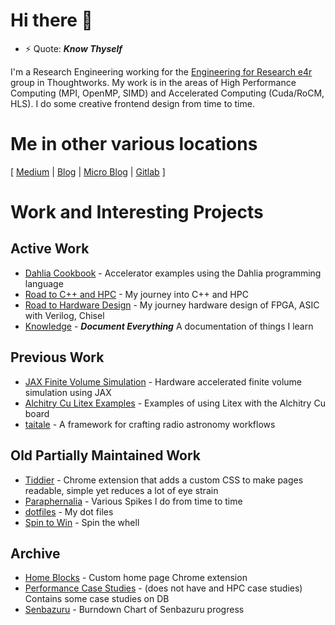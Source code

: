 # Hi there 👋

- ⚡ Quote: _**Know Thyself**_

I'm a Research Engineering working for the [Engineering for Research e4r](https://www.thoughtworks.com/en-in/clients/engineering-research) group in Thoughtworks.
My work is in the areas of High Performance Computing (MPI, OpenMP, SIMD) and Accelerated Computing (Cuda/RoCM, HLS). I do some creative frontend design from time to time.

# Me in other various locations
\[ [Medium](https://medium.com/@nimalan854) | [Blog](https://mark1626.github.io/blog/) | [Micro Blog](https://github.com/Mark1626/micro-blog) | [Gitlab](https://gitlab.com/nimalan-m) \]

<!-- [ctrl-c.club](https://ctrl-c.club/~mark1626)  -->

# Work and Interesting Projects

## Active Work

- [Dahlia Cookbook](https://github.com/Mark1626/dahlia-cookbook) - Accelerator examples using the Dahlia programming language
- [Road to C++ and HPC](https://github.com/Mark1626/road-to-plus-plus) - My journey into C++ and HPC
- [Road to Hardware Design](https://github.com/Mark1626/road-to-hardware-design) - My journey hardware design of FPGA, ASIC with Verilog, Chisel
- [Knowledge](https://mark1626.github.io/knowledge/) - _**Document Everything**_ A documentation of things I learn

## Previous Work

- [JAX Finite Volume Simulation](https://github.com/Mark1626/finitevolume-jax) - Hardware accelerated finite volume simulation using JAX
- [Alchitry Cu Litex Examples](https://github.com/Mark1626/litex-alchitry-cu-examples/) - Examples of using Litex with the Alchitry Cu board
- [taitale](https://gitlab.com/taitale/taitale) - A framework for crafting radio astronomy workflows

## Old Partially Maintained Work

- [Tiddier](https://github.com/Mark1626/Tiddier) - Chrome extension that adds a custom CSS to make pages readable, simple yet reduces a lot of eye strain
- [Paraphernalia](https://github.com/Mark1626/Paraphernalia) - Various Spikes I do from time to time
- [dotfiles](https://github.com/Mark1626/dotfiles) - My dot files
- [Spin to Win](https://github.com/Mark1626/spin-to-win/pulls) - Spin the whell

## Archive

- [Home Blocks](https://github.com/Mark1626/home-blocks) - Custom home page Chrome extension
- [Performance Case Studies](https://github.com/Mark1626/performance-case-studies) - (does not have and HPC case studies) Contains some case studies on DB
- [Senbazuru](https://github.com/Mark1626/senbazuru) - Burndown Chart of Senbazuru progress

